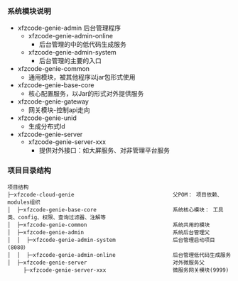 ### 系统模块说明
- xfzcode-genie-admin 后台管理程序
    - xfzcode-genie-admin-online
      - 后台管理的中的低代码生成服务
    - xfzcode-genie-admin-system
      - 后台管理的主要的入口
- xfzcode-genie-common
  - 通用模块，被其他程序以jar包形式使用
- xfzcode-genie-base-core
  - 核心配置服务，以Jar的形式对外提供服务
- xfzcode-genie-gateway
  - 网关模块-控制api走向
- xfzcode-genie-unid
  - 生成分布式Id
- xfzcode-genie-server
  - xfzcode-genie-server-xxx
    - 提供对外接口：如大屏服务、对非管理平台服务

### 项目目录结构

```
项目结构
├─xfzcode-cloud-genie                               父POM： 项目依赖、modules组织
│  ├─xfzcode-genie-base-core                        系统核心模块： 工具类、config、权限、查询过滤器、注解等
│  ├─xfzcode-genie-common                           系统共用的模块
│  ├─xfzcode-genie-admin                            系统后台管理父
│  │  ├─xfzcode-genie-admin-system                  后台管理启动项目(8080）
│  │  ├─xfzcode-genie-admin-online                  后台管理低代码生成服务
│  ├─xfzcode-genie-server                           对外微服务父
     ├─xfzcode-genie-server-xxx                     微服务网关模块(9999)
```
